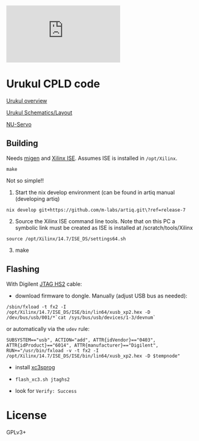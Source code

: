 [![QUARTIQ Matrix Chat](https://img.shields.io/matrix/quartiq:matrix.org)](https://matrix.to/#/#quartiq:matrix.org)

# Urukul CPLD code

[Urukul overview](https://github.com/sinara-hw/Urukul/wiki)

[Urukul Schematics/Layout](https://github.com/sinara-hw/Urukul/releases)

[NU-Servo](https://github.com/m-labs/nu-servo)

## Building

Needs [migen](https://github.com/m-labs/migen) and [Xilinx ISE](https://www.xilinx.com/products/design-tools/ise-design-suite.html). Assumes ISE is installed in ``/opt/Xilinx``.

```
make
```

Not so simple!! 

1. Start the nix develop environment (can be found in artiq manual (developing artiq) 
```
nix develop git+https://github.com/m-labs/artiq.git\?ref=release-7
```
2. Source the Xilinx ISE command line tools. Note that on this PC a symbolic link must be created as ISE is installed at /scratch/tools/Xilinx 
```
source /opt/Xilinx/14.7/ISE_DS/settings64.sh
```
3. make 

## Flashing

With Digilent [JTAG HS2](https://store.digilentinc.com/jtag-hs2-programming-cable/) cable:

  - download firmware to dongle. Manually (adjust USB bus as needed):
  ```
  /sbin/fxload -t fx2 -I /opt/Xilinx/14.7/ISE_DS/ISE/bin/lin64/xusb_xp2.hex -D /dev/bus/usb/001/*`cat /sys/bus/usb/devices/1-3/devnum`
  ```
  or automatically via the ``udev`` rule:
  ```
  SUBSYSTEM=="usb", ACTION="add", ATTR{idVendor}=="0403", ATTR{idProduct}=="6014", ATTR{manufacturer}=="Digilent", RUN+="/usr/bin/fxload -v -t fx2 -I /opt/Xilinx/14.7/ISE_DS/ISE/bin/lin64/xusb_xp2.hex -D $tempnode"
  ```

  - install [xc3sprog](http://xc3sprog.sourceforge.net/)

  - ``flash_xc3.sh jtaghs2``

  - look for ``Verify: Success``

# License

GPLv3+
